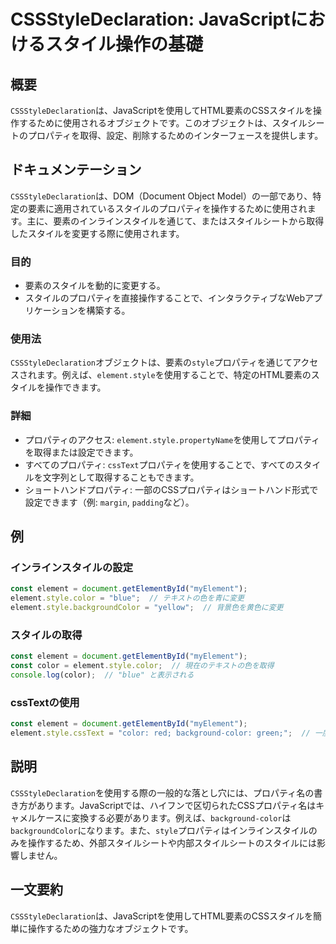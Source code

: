 <!--
Meta Description: # CSSStyleDeclaration: JavaScriptにおけるスタイル操作の基礎 ## 概要 `CSSStyleDeclaration`は、JavaScriptを使用してHTML要素のCSSスタイルを操作するために使用されるオブジェクトです。このオブジェクトは、スタイルシートのプロパティ...
Meta Keywords: element, style, color, cssstyledeclaration, document
-->

# CSSStyleDeclaration: JavaScriptにおけるスタイル操作の基礎

## 概要
`CSSStyleDeclaration`は、JavaScriptを使用してHTML要素のCSSスタイルを操作するために使用されるオブジェクトです。このオブジェクトは、スタイルシートのプロパティを取得、設定、削除するためのインターフェースを提供します。

## ドキュメンテーション
`CSSStyleDeclaration`は、DOM（Document Object Model）の一部であり、特定の要素に適用されているスタイルのプロパティを操作するために使用されます。主に、要素のインラインスタイルを通じて、またはスタイルシートから取得したスタイルを変更する際に使用されます。

### 目的
- 要素のスタイルを動的に変更する。
- スタイルのプロパティを直接操作することで、インタラクティブなWebアプリケーションを構築する。

### 使用法
`CSSStyleDeclaration`オブジェクトは、要素の`style`プロパティを通じてアクセスされます。例えば、`element.style`を使用することで、特定のHTML要素のスタイルを操作できます。

### 詳細
- プロパティのアクセス: `element.style.propertyName`を使用してプロパティを取得または設定できます。
- すべてのプロパティ: `cssText`プロパティを使用することで、すべてのスタイルを文字列として取得することもできます。
- ショートハンドプロパティ: 一部のCSSプロパティはショートハンド形式で設定できます（例: `margin`, `padding`など）。

## 例
### インラインスタイルの設定
```javascript
const element = document.getElementById("myElement");
element.style.color = "blue";  // テキストの色を青に変更
element.style.backgroundColor = "yellow";  // 背景色を黄色に変更
```

### スタイルの取得
```javascript
const element = document.getElementById("myElement");
const color = element.style.color;  // 現在のテキストの色を取得
console.log(color);  // "blue" と表示される
```

### cssTextの使用
```javascript
const element = document.getElementById("myElement");
element.style.cssText = "color: red; background-color: green;";  // 一度に複数のスタイルを設定
```

## 説明
`CSSStyleDeclaration`を使用する際の一般的な落とし穴には、プロパティ名の書き方があります。JavaScriptでは、ハイフンで区切られたCSSプロパティ名はキャメルケースに変換する必要があります。例えば、`background-color`は`backgroundColor`になります。また、`style`プロパティはインラインスタイルのみを操作するため、外部スタイルシートや内部スタイルシートのスタイルには影響しません。

## 一文要約
`CSSStyleDeclaration`は、JavaScriptを使用してHTML要素のCSSスタイルを簡単に操作するための強力なオブジェクトです。